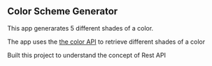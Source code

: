 ## Color Scheme Generator
<p>This app generarates 5 different shades of a color.</p>
<p>The app uses the <a href="https://www.thecolorapi.com/">the color API</a> to retrieve different shades of a color</p>
<p>Built this project to understand the concept of Rest API</p>
